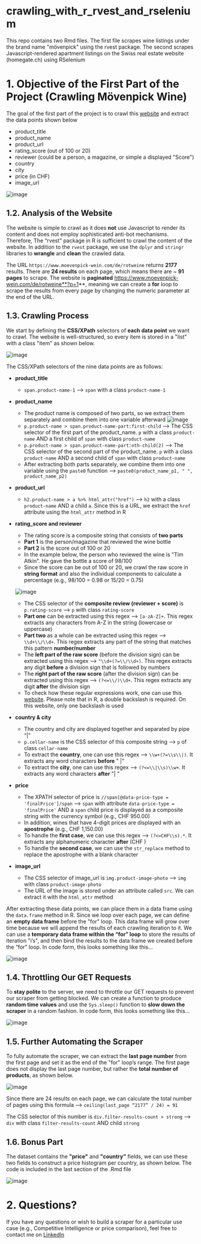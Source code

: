 # crawling_with_r_rvest_and_rselenium
This repo contains two Rmd files. The first file scrapes wine listings under the brand name "mövenpick" using the rvest package. The second scrapes Javascript-rendered apartment listings on the Swiss real estate website (homegate.ch) using RSelenium

# 1. Objective of the First Part of the Project (Crawling Mövenpick Wine)
The goal of the first part of the project is to crawl this [website](https://www.moevenpick-wein.com/de/rotweine?p=1) and extract the data points shown below
- product_title
- product_name
- product_url
- rating_score (out of 100 or 20)
- reviewer (could be a person, a magazine, or simple a displayed "Score")
- country
- city
- price (in CHF)
- image_url

![image](https://user-images.githubusercontent.com/98691360/202925388-aac7ba63-2bca-44fd-9d47-00add9d2aefd.png)

## 1.2. Analysis of the Website
The website is simple to crawl as it does **not** use Javascript to render its content and does not employ sophisticated anti-bot mechanisms. Therefore, The “rvest” package in R is sufficient to crawl the content of the website. In addition to the ```rvest``` package, we use the ```dplyr``` and ```stringr``` libraries to **wrangle** and **clean** the crawled data.

The URL ```https://www.moevenpick-wein.com/de/rotweine``` returns **2177** results. There are **24 results** on each page, which means there are ~ **91 pages** to scrape. The website is **paginated** https://www.moevenpick-wein.com/de/rotweine**?p=1**, meaning we can create a **for** loop to scrape the results from every page by changing the numeric parameter at the end of the URL.

## 1.3. Crawling Process
We start by defining the **CSS/XPath** selectors of **each data point** we want to crawl. The website is well-structured, so every item is stored in a "list" with a class "item" as shown below.

![image](https://user-images.githubusercontent.com/98691360/202925458-e9d5dc30-0e42-4738-a042-08119412f16e.png)

The CSS/XPath selectors of the nine data points are as follows:
- **product_title**
  - `span.product-name-1` --> `span` with a class `product-name-1`
- **product_name**
  - The product name is composed of two parts, so we extract them separately and combine them into one variable afterward
  ![image](https://user-images.githubusercontent.com/98691360/202925544-4a7bcc9f-c2ff-47d6-bd82-190f6acffdbf.png)
  - `p.product-name > span.product-name-part:first-child` --> The CSS selector of the first part of the product_name. `p` with a class `product-name` AND a first child of `span` with class `product-name`
  - `p.product-name > span.product-name-part:nth-child(2)` --> The CSS selector of the second part of the product_name. `p` with a class `product-name` AND a second child of `span` with class `product-name`
  - After extracting both parts separately, we combine them into one variable using the `paste0` function --> `paste0(product_name_p1, " ", product_name_p2)`
- **product_url**
  - `h2.product-name > a %>% html_attr("href")` --> `h2` with a class `product-name` AND a child `a`. Since this is a URL, we extract the `href` attribute using the `html_attr` method in R
- **rating_score and reviewer**
  - The rating score is a composite string that consists of **two parts**
  - **Part 1** is the person/magazine that reviewed the wine bottle
  - **Part 2** is the score out of 100 or 20
  - In the example below, the person who reviewed the wine is "Tim Atkin". He gave the bottle a score of 98/100
  - Since the score can be out of 100 or 20, we crawl the raw score in **string format** and also the individual components to calculate a percentage (e.g., 98/100 = 0.98 or 15/20 = 0.75)
  
  ![image](https://user-images.githubusercontent.com/98691360/202926510-db9154a0-1f40-4d71-b3a8-47bcee6f003f.png)
  - The CSS selector of the **composite review (reviewer + score)** is `p.rating-score` --> `p` with class `rating-score`
  - **Part one** can be extracted using this regex --> `[a-zA-Z]+`. This regex extracts any characters from A-Z in the string (lowercase or uppercase)
  - **Part two** as a whole can be extracted using this regex --> `\\d+\\/\\d+`. This regex extracts any part of the string that matches this pattern **number/number**
  - The **left part of the raw score** (before the division sign) can be extracted using this regex --> `"\\d+(?=\\/\\d+)`. This regex extracts any digit **before** a division sign that is followed by numbers
  - The **right part of the raw score** (after the division sign) can be extracted using this regex --> `(?<=\\/)\\d+`. This regex extracts any digit **after** the division sign
  - To check how these regular expressions work, one can use this [website](https://regex101.com/). Please note that in R, a double backslash is required. On this website, only one backslash is used
- **country & city**
  - The country and city are displayed together and separated by pipe “|”
  - `p.cellar-name` is the CSS selector of this composite string --> `p` of class `cellar-name`
  - To extract the **country**, one can use this regex --> `\\w+(?=\\s\\|)`. It extracts any word characters **before** " |"
  - To extract the **city**, one can use this regex --> `(?<=\\|\\s)\\w+`. It extracts any word characters **after** "| "
- **price**
  - The XPATH selector of price is `//span[@data-price-type = 'finalPrice']/span` --> `span` with attribute `data-price-type = 'finalPrice'` AND a `span` child
price is displayed as a composite string with the currency symbol (e.g., CHF 950.00)
  - In addition, wines that have 4-digit prices are displayed with an **apostrophe** (e.g., CHF 1,150.00)
  - To handle the **first case**, we can use this regex --> `(?<=CHF\\s).*`. It extracts any alphanumeric character **after** (CHF )
  - To handle the **second case**, we can use the `str_replace` method to replace the apostrophe with a blank character
- **image_url**
  - The CSS selector of image_url is `img.product-image-photo` --> `img` with class `product-image-photo`
  - The URL of the image is stored under an attribute called `src`. We can extract it with the `html_attr` method

After extracting these data points, we can place them in a data frame using the `data.frame` method in R. Since we loop over each page, we can define an **empty data frame** before the "for" loop. This data frame will grow over time because we will append the results of each crawling iteration to it. We can use a **temporary data frame within the “for” loop** to store the results of iteration "i’s", and then bind the results to the data frame we created before the “for” loop. In code form, this looks something like this...

![image](https://user-images.githubusercontent.com/98691360/202926210-ac8de620-e70d-4100-b293-74abcfec09dc.png)

## 1.4. Throttling Our GET Requests
To **stay polite** to the server, we need to throttle our GET requests to prevent our scraper from getting blocked. We can create a function to produce **random time values** and use the `Sys.sleep()` function to **slow down the scraper** in a random fashion. In code form, this looks something like this…

![image](https://user-images.githubusercontent.com/98691360/202926552-58e4cb95-cb2a-4ba2-84f6-173cdd04bd2b.png)

## 1.5. Further Automating the Scraper
To fully automate the scraper, we can extract the **last page number** from the first page and set it as the end of the "for" loop’s range. The first page does not display the last page number, but rather the **total number of products**, as shown below.

![image](https://user-images.githubusercontent.com/98691360/202926338-e2a583a1-a1dd-4937-843e-ac4c9054fb19.png)

Since there are 24 results on each page, we can calculate the total number of pages using this formula --> `ceiling(last_page “2177” / 24) = 91`

The CSS selector of this number is `div.filter-results-count > strong` --> `div` with class `filter-results-count` AND child `strong`

## 1.6. Bonus Part
The dataset contains the **"price"** and **"country"** fields, we can use these two fields to construct a price histogram per country, as shown below. The code is included in the last section of the .Rmd file

![image](https://user-images.githubusercontent.com/98691360/202926405-cd3603c3-42e7-464a-baa5-bf78be9c90d1.png)

# 2. Questions?
If you have any questions or wish to build a scraper for a particular use case (e.g., Competitive Intelligence or price comparison), feel free to contact me on [LinkedIn](https://www.linkedin.com/in/omar-elmaria/)

